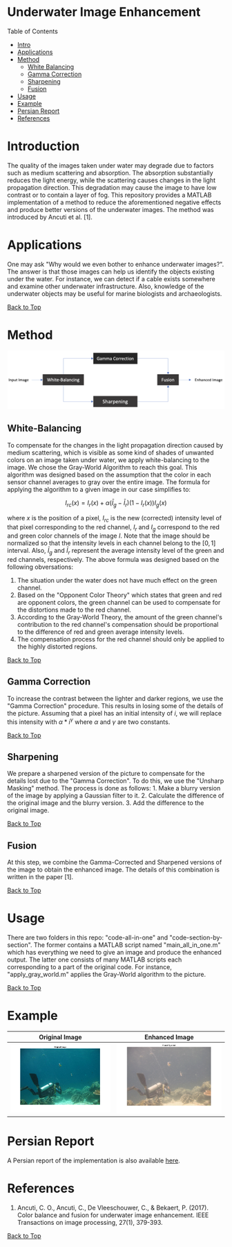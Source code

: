 # Underwater Image Enhancement
Table of Contents
- [Intro](#introduction)
- [Applications](#applications)
- [Method](#method)
  - [White Balancing](#white-balancing)
  - [Gamma Correction](#gamma-correction)
  - [Sharpening](#sharpening)
  - [Fusion](#fusion)
- [Usage](#usage)
- [Example](#example)
- [Persian Report](#persian-report)
- [References](#references)

# Introduction
The quality of the images taken under water may degrade due to factors such as medium scattering and absorption. The absorption substantially reduces the light energy, while the scattering causes changes in the light propagation direction. This degradation may cause the image to have low contrast or to contain a layer of fog. This repository provides a MATLAB implementation of a method to reduce the aforementioned negative effects and produce better versions of the underwater images. The method was introduced by Ancuti et al. [1].

# Applications

One may ask "Why would we even bother to enhance underwater images?". The answer is that those images can help us identify the objects existing under the water. For instance, we can detect if a cable exists somewhere and examine other underwater infrastructure. Also, knowledge of the underwater objects may be useful for marine biologists and archaeologists.

[Back to Top](#)

# Method

![Method](process.png)

## White-Balancing

To compensate for the changes in the light propagation direction caused by medium scattering, which is visible as some kind of shades of unwanted colors on an image taken under water, we apply white-balancing to the image. We chose the Gray-World Algorithm to reach this goal. This algorithm was designed based on the assumption that the color in each sensor channel averages to gray over the entire image. The formula for applying the algorithm to a given image in our case simplifies to:

$$I_{rc}(x)=I_r(x)+\alpha(\bar{I}_g-\bar{I}_r)(1-I_r(x))I_g(x)$$

where $x$ is the position of a pixel, $I_{rc}$ is the new (corrected) intensity level of that pixel corresponding to the red channel, $I_r$ and $I_g$ correspond to the red and green color channels of the image $I$. Note that the image should be normalized so that the intensity levels in each channel belong to the $[0,1]$ interval. Also, $\bar{I}_g$ and $\bar{I}_r$ represent the average intensity level of the green and red channels, respectively. The above formula was designed based on the following obversations:
1. The situation under the water does not have much effect on the green channel.
2. Based on the "Opponent Color Theory" which states that green and red are opponent colors, the green channel can be used to compensate for the distortions made to the red channel.
3. According to the Gray-World Theory, the amount of the green channel's contribution to the red channel's compensation should be proportional to the difference of red and green average intensity levels.
4. The compensation process for the red channel should only be applied to the highly distorted regions.

[Back to Top](#)

## Gamma Correction

To increase the contrast between the lighter and darker regions, we use the "Gamma Correction" procedure. This results in losing some of the details of the picture. Assuming that a pixel has an initial intensity of $i$, we will replace this intensity with $\alpha * i^{\gamma}$ where $\alpha$ and $\gamma$ are two constants.

[Back to Top](#)

## Sharpening

We prepare a sharpened version of the picture to compensate for the details lost due to the "Gamma Correction". To do this, we use the "Unsharp Masking" method. The process is done as follows: 1. Make a blurry version of the image by applying a Gaussian filter to it. 2. Calculate the difference of the original image and the blurry version. 3. Add the difference to the original image.

[Back to Top](#)

## Fusion

At this step, we combine the Gamma-Corrected and Sharpened versions of the image to obtain the enhanced image. The details of this combination is written in the paper [1].

[Back to Top](#)

# Usage

There are two folders in this repo: "code-all-in-one" and "code-section-by-section". The former contains a MATLAB script named "main_all_in_one.m" which has everything we need to give an image and produce the enhanced output. The latter one consists of many MATLAB scripts each corresponding to a part of the original code. For instance, "apply_gray_world.m" applies the Gray-World algorithm to the picture.

[Back to Top](#)

# Example

Original Image             |  Enhanced Image
:-------------------------:|:-------------------------:
![Original Image](original-sample.png)  |  ![Enhanced Image](fused-sample.png)

# Persian Report

A Persian report of the implementation is also available [here](Persian-Report.pdf).

# References
1. Ancuti, C. O., Ancuti, C., De Vleeschouwer, C., & Bekaert, P. (2017). Color balance and fusion for underwater image enhancement. IEEE Transactions on image processing, 27(1), 379-393.

[Back to Top](#)
